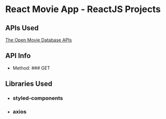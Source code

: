 # React Movie App - ReactJS Projects

## APIs Used

[The Open Movie Database APIs](http://www.omdbapi.com/)

## API Info

- Method: ### GET

## Libraries Used

- ### styled-components
- ### axios
